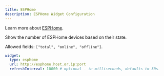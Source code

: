 ```yaml
---
title: ESPHome
description: ESPHome Widget Configuration
---
```


Learn more about [ESPHome](https://esphome.io/).

Show the number of ESPHome devices based on their state.

Allowed fields: `["total", "online", "offline"]`.

```yaml
widget:
  type: esphome
  url: http://esphome.host.or.ip:port
  refreshInterval: 10000 # optional - in milliseconds, defaults to 30s. Minimal allowed: 10000.
```
